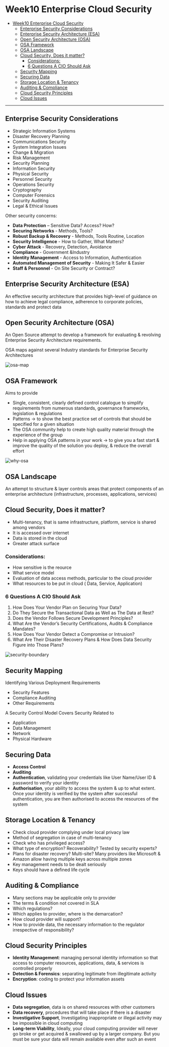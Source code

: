 # Week10 Enterprise Cloud Security

- [Week10 Enterprise Cloud Security](#week10-enterprise-cloud-security)
  - [Enterprise Security Considerations](#enterprise-security-considerations)
  - [Enterprise Security Architecture (ESA)](#enterprise-security-architecture-esa)
  - [Open Security Architecture (OSA)](#open-security-architecture-osa)
  - [OSA Framework](#osa-framework)
  - [OSA Landscape](#osa-landscape)
  - [Cloud Security, Does it matter?](#cloud-security-does-it-matter)
    - [Considerations:](#considerations)
    - [6 Questions A CIO Should Ask](#6-questions-a-cio-should-ask)
  - [Security Mapping](#security-mapping)
  - [Securing Data](#securing-data)
  - [Storage Location & Tenancy](#storage-location--tenancy)
  - [Auditing & Compliance](#auditing--compliance)
  - [Cloud Security Principles](#cloud-security-principles)
  - [Cloud Issues](#cloud-issues)

---

## Enterprise Security Considerations

- Strategic Information Systems
- Disaster Recovery Planning
- Communications Security
- System Integration Issues
- Change & Migration
- Risk Management
- Security Planning
- Information Security
- Physical Security
- Personnel Security
- Operations Security
- Cryptography
- Computer Forensics
- Security Auditing
- Legal & Ethical Issues

Other security concerns:

- **Data Protection** – Sensitive Data? Access? How?
- **Securing Networks** - Methods, Tools?
- **Robust Backup & Recovery** - Methods, Tools Routine, Location
- **Security Intelligence** - How to Gather, What Matters?
- **Cyber Attack** - Recovery, Detection, Avoidance
- **Compliance** - Government &Industry
- **Identity Management** - Access to Information, Authentication
- **Automated Management of Security** - Making It Safer & Easier
- **Staff & Personnel** - On Site Security or Contract?

## Enterprise Security Architecture (ESA)

An effective security architecture that provides high-level of guidance on how to achieve legal compliance, adherence to corporate policies, standards and protect data

## Open Security Architecture (OSA)

An Open Source attempt to develop a framework for
evaluating & revolving Enterprise Security
Architecture requirements.

OSA maps against several Industry standards for
Enterprise Security Architectures

![osa-map](images/osa-map.png)

## OSA Framework

Aims to provide

- Single, consistent, clearly defined control catalogue to simplify requirements from numerous standards, governance frameworks, legislation & regulations
- Patterns → to show the best practice set of controls that should be specified for a given situation
- The OSA community help to create high quality
  material through the experience of the group
- Help in applying OSA patterns in your work → to give you a fast start & improve the quality of the solution you deploy, & reduce the overall effort

![why-osa](images/why-osa.png)

## OSA Landscape

An attempt to structure & layer controls areas that protect components of an enterprise architecture (infrastructure, processes,
applications, services)

## Cloud Security, Does it matter?

- Multi-tenancy, that is same infrastructure, platform,
  service is shared among vendors
- It is accessed over internet
- Data is stored in the cloud
- Greater attack surface

### Considerations:

- How sensitive is the reource
- What service model
- Evaluation of data access methods, particular to the cloud provider
- What resources to be put in cloud ( Data, Service,
  Application)

### 6 Questions A CIO Should Ask

1. How Does Your Vendor Plan on Securing Your Data?
2. Do They Secure the Transactional Data as Well as The Data at Rest?
3. Does the Vendor Follows Secure Development Principles?
4. What Are the Vendor’s Security Certifications, Audits & Compliance Mandates?
5. How Does Your Vendor Detect a Compromise or Intrusion?
6. What Are Their Disaster Recovery Plans & How Does Data
   Security Figure into Those Plans?

![security-boundary](images/security-boundary.png)

## Security Mapping

Identifying Various Deployment Requirements

- Security Features
- Compliance Auditing
- Other Requirements

A Security Control Model Covers Security Related to

- Application
- Data Management
- Network
- Physical Hardware

## Securing Data

- **Access Control**
- **Auditing**
- **Authentication**, validating your credentials like User
  Name/User ID & password to verify your identity
- **Authorisation**, your ability to access the system & up to what extent. Once your identity is verified by the system after successful authentication, you are then authorised to access the resources of the system

## Storage Location & Tenancy

- Check cloud provider complying under local privacy
  law
- Method of segregation in case of multi-tenancy
- Check who has privileged access?
- What type of encryption? Recoverability? Tested by
  security experts?
- Plans for disaster recovery? Multi-site? Many providers like Microsoft & Amazon allow having multiple keys across multiple zones
- Key management needs to be dealt seriously
- Keys should have a defined life cycle

## Auditing & Compliance

- Many sections may be applicable only to provider
- The terms & condition not covered in SLA
- Which regulations?
- Which applies to provider, where is the demarcation?
- How cloud provider will support?
- How to provide data, the necessary information to the regulator irrespective of responsibility?

## Cloud Security Principles

- **Identity Management**: managing personal identity information so that access to computer resources, applications, data, & services is controlled properly
- **Detection & Forensics**: separating legitimate from illegitimate activity
- **Encryption**: coding to protect your information assets

## Cloud Issues

- **Data segregation**, data is on shared resources with other customers
- **Data recovery**, procedures that will take place if there is a disaster
- **Investigative Support**, Investigating inappropriate or illegal activity may be
  impossible in cloud computing
- **Long-term Viability**, Ideally, your cloud computing provider will never go broke or get acquired & swallowed up by a larger company. But you must be sure your data will remain available even after such an event
